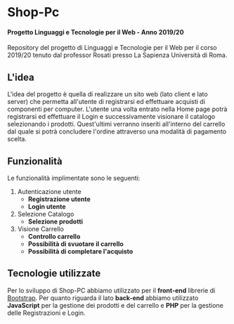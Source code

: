 # Shop-Pc
#### Progetto Linguaggi e Tecnologie per il Web - Anno 2019/20
Repository del progetto di Linguaggi e Tecnologie per il Web per il corso 2019/20 tenuto dal professor Rosati presso La Sapienza Università di Roma.

## L'idea
L'idea del progetto è quella di realizzare un sito web (lato client e lato server) che permetta all'utente di registrarsi ed effettuare acquisti di componenti per computer. L'utente una volta entrato nella Home page potrà registrarsi ed effettuare il Login e successivamente visionare il catalogo selezionando i prodotti. Quest'ultimi verranno inseriti all'interno del carrello dal quale si potrà concludere l'ordine attraverso una modalità di pagamento scelta.

## Funzionalità
Le funzionalità implimentate sono le seguenti: 
1. Autenticazione utente 
    * **Registrazione utente** 
    * **Login utente**
2. Selezione Catalogo 
    * **Selezione prodotti**
3. Visione Carrello 
    * **Controllo carrello**
    * **Possibilità di svuotare il carrello**
    * **Possibilità di completare l'acquisto**
    
## Tecnologie utilizzate 
Per lo sviluppo di Shop-PC abbiamo utilizzato per il **front-end** librerie di [Bootstrap](https://getbootstrap.com/). Per quanto riguarda il lato **back-end** abbiamo utilizzato **JavaScript** per la gestione dei prodotti e del carrello e **PHP** per la gestione delle Registrazioni e Login.

